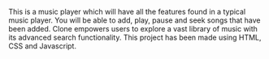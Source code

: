 This is a music player which will have all the features found in a typical music player. You will be able to add, play,
pause and seek songs that have been added. Clone empowers users to explore a vast library of music with its advanced search functionality. This project has been made using HTML, CSS and Javascript.
